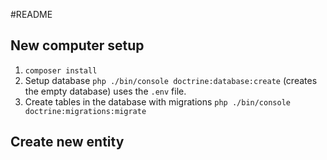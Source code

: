 #README

## New computer setup
1. `composer install`
2. Setup database `php ./bin/console doctrine:database:create` (creates the empty database) uses the `.env` file.
3. Create tables in the database with migrations `php ./bin/console doctrine:migrations:migrate`

## Create new entity
